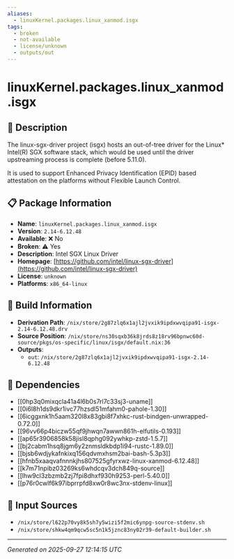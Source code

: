 ```yaml
---
aliases:
  - linuxKernel.packages.linux_xanmod.isgx
tags:
  - broken
  - not-available
  - license/unknown
  - outputs/out
---
```


# linuxKernel.packages.linux_xanmod.isgx

## 📝 Description

The linux-sgx-driver project (isgx) hosts an out-of-tree driver
for the Linux* Intel(R) SGX software stack, which would be used
until the driver upstreaming process is complete (before 5.11.0).

It is used to support Enhanced Privacy Identification (EPID)
based attestation on the platforms without Flexible Launch Control.


## 📋 Package Information

- **Name**: `linuxKernel.packages.linux_xanmod.isgx`
- **Version**: `2.14-6.12.48`
- **Available**: ❌ No
- **Broken**: ⚠️ Yes
- **Description**: Intel SGX Linux Driver
- **Homepage**: [https://github.com/intel/linux-sgx-driver](https://github.com/intel/linux-sgx-driver)
- **License**: `unknown`
- **Platforms**: `x86_64-linux`

## 🔧 Build Information

- **Derivation Path**: `/nix/store/2g87zlq6x1ajl2jvxik9ipdxwvqipa91-isgx-2.14-6.12.48.drv`
- **Source Position**: `/nix/store/ns30sqxb36k8jrds8z18rv96bpnwc60d-source/pkgs/os-specific/linux/isgx/default.nix:36`
- **Outputs**:
  - `out`:  `/nix/store/2g87zlq6x1ajl2jvxik9ipdxwvqipa91-isgx-2.14-6.12.48`

## 🔗 Dependencies

- [[0hp3q0mixqcla41a4l6b0s7rl7c33sj3-uname]]
- [[0i6l8h1ds9dkr1ivc77hzsdl51mfahm0-pahole-1.30]]
- [[6icggxnk1h5aam320l8x83gbi8f7xhkc-rust-bindgen-unwrapped-0.72.0]]
- [[96vv66p4biczw55qf9jhwqn7awwn861h-elfutils-0.193]]
- [[ap65r3906858k58jisl8qphg092ywhkp-zstd-1.5.7]]
- [[bj2cabm1hsq8jgm6y2znmsldkbdp1i94-rustc-1.89.0]]
- [[bjsb6wdjykafnkixq156qdvmxhsm2bai-bash-5.3p3]]
- [[hfnb5xaaqvafnnnkjhs807525gfyrxwz-linux-xanmod-6.12.48]]
- [[k7m71npibz03269ks6whdcqv3dch849q-source]]
- [[lhw9cl3zbzmb2zj7fpi8dhxf930h9253-perl-5.40.0]]
- [[p76r0cwlf6k97ibprrpfd8xw0r8wc3nx-stdenv-linux]]

## 📁 Input Sources

- `/nix/store/l622p70vy8k5sh7y5wizi5f2mic6ynpg-source-stdenv.sh`
- `/nix/store/shkw4qm9qcw5sc5n1k5jznc83ny02r39-default-builder.sh`

---
*Generated on 2025-09-27 12:14:15 UTC*
